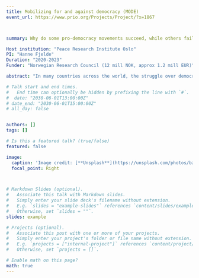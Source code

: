 ```yaml
---
title: Mobilizing for and against democracy (MODE)
event_url: https://www.prio.org/Projects/Project/?x=1867



summary: Why do some pro-democracy movements succeed, while others fail? The project proposes that an answer to this important question can be found in the characteristics of the social groups that mobilize to support or oppose democracy. Collecting novel data on the social background of participants in major protest movements from the French revolution to the protest, the project will offer a comprehensive picture of how democratization trajectories over the past 250 years have been shaped by the interest, capacity and interaction of the social groups involved

Host institution: "Peace Research Institute Oslo"
PI: "Hanne Fjelde"
Duration: "2020-2023"
Funder: "Norwegian Research Council (12 mill NOK, approx 1.2 mill EUR)"

abstract: "In many countries across the world, the struggle over democracy remains a real and pressing concern. Yet, whereas some pro-democracy movements have been successful in prompting democratization, others have been violently shut down by dictators who successfully clung to power. Some movements that initially prompted real democratic gains have later seen these reversed. Why do some pro-democracy movements succeed, while others fail? This project proposes that one answer to this important question can be found in the characteristics of the social-group coalitions that mobilize to support or oppose democracy. Mobilizing for and against Democracy (MoDe) will — through novel theory-development, an ambitious data collection, and a combination of state of the art statistical and qualitative research — offer a comprehensive picture of how democratization trajectories have been shaped by the interest, capacity and interaction of the social groups involved – from the French revolution to the present. The focus on social groups is not novel: many scholars note how regime preferences are shaped by social groups’ standing in the economy. Yet, in lieu of comprehensive data, these conjectures have been tested with imperfect, macro-economic proxies. In addition, few studies have looked beyond economic interests to consider a broader range of groups, such as the church, students, military or ethnic groups – thereby potentially downplaying the role of values and ideas, such as nationalism, liberalism, or religious conservatism in shaping democratization trajectories. An actor-oriented approach to democratization will offer new and valuable insights, not only on the likelihood of democratization, but also for understanding the risk of violence during democratic transitions; the type of institutions implemented in the post-transition regime; and the long-term prospect for democratic consolidation."

# Talk start and end times.
#   End time can optionally be hidden by prefixing the line with `#`.
#  date: "2030-06-01T13:00:00Z"
# date_end: "2030-06-01T15:00:00Z"
# all_day: false


authors: []
tags: []

# Is this a featured talk? (true/false)
featured: false

image:
  caption: 'Image credit: [**Unsplash**](https://unsplash.com/photos/bzdhc5b3Bxs)'
  focal_point: Right



# Markdown Slides (optional).
#   Associate this talk with Markdown slides.
#   Simply enter your slide deck's filename without extension.
#   E.g. `slides = "example-slides"` references `content/slides/example-slides.md`.
#   Otherwise, set `slides = ""`.
slides: example

# Projects (optional).
#   Associate this post with one or more of your projects.
#   Simply enter your project's folder or file name without extension.
#   E.g. `projects = ["internal-project"]` references `content/project/deep-learning/index.md`.
#   Otherwise, set `projects = []`.

# Enable math on this page?
math: true
---
```


